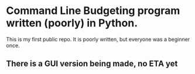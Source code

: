 # Command Line Budgeting program written (poorly) in Python.
This is my first public repo. It is poorly written, but everyone was a beginner once.
## There is a GUI version being made, no ETA yet
